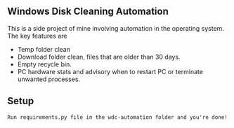 ## Windows Disk Cleaning Automation
This is a side project of mine involving automation in the operating system. The key features are
* Temp folder clean
* Download folder clean, files that are older than 30 days.
* Empty recycle bin.
* PC hardware stats and advisory when to restart PC or terminate unwanted processes.

## Setup
```
Run requirements.py file in the wdc-automation folder and you're done!

```
